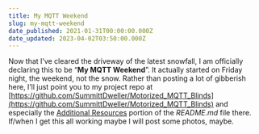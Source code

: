```yaml
---
title: My MQTT Weekend
slug: my-mqtt-weekend
date_published: 2021-01-31T00:00:00.000Z
date_updated: 2023-04-02T03:50:00.000Z
---
```


Now that I’ve cleared the driveway of the latest snowfall, I am officially declaring this to be “**My MQTT Weekend**”.  It actually started on Friday night, the weekend, not the snow.  Rather than posting a lot of gibberish here, I’ll just point you to my project repo at [https://github.com/SummittDweller/Motorized_MQTT_Blinds](https://github.com/SummittDweller/Motorized_MQTT_Blinds) and especially the [Additional Resources](https://github.com/SummittDweller/Motorized_MQTT_Blinds#additional-resources) portion of the *README.md* file there.  If/when I get this all working maybe I will post some photos, maybe.
